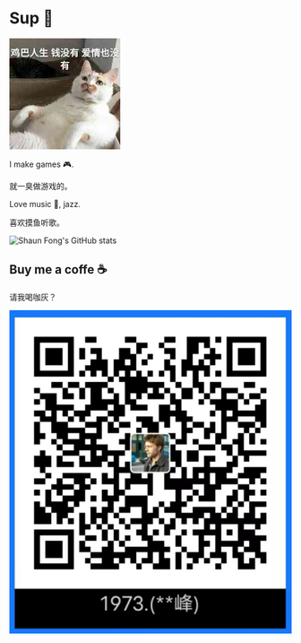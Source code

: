 # Sup 👋

![Img](./FILES/README.md/cat.jpg)

I make games 🎮.

就一臭做游戏的。

Love music 🎵, jazz.

喜欢摸鱼听歌。

![Shaun Fong's GitHub stats](https://github-readme-stats.vercel.app/api?username=shaun-fong&show_icons=true&theme=dark)

## Buy me a coffe ☕
请我喝咖灰？

![Img](./FILES/README.md/ef9863c9.jpg)
